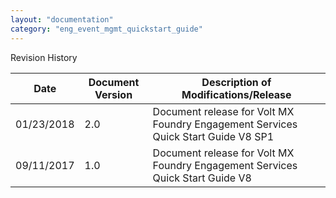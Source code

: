 ```yaml
---
layout: "documentation"
category: "eng_event_mgmt_quickstart_guide"
---
```

                             

Revision History

  
| Date | Document Version | Description of Modifications/Release |
| --- | --- | --- |
| 01/23/2018 | 2.0 | Document release for Volt MX Foundry Engagement Services Quick Start Guide V8 SP1 |
| 09/11/2017 | 1.0 | Document release for Volt MX Foundry Engagement Services Quick Start Guide V8 |

